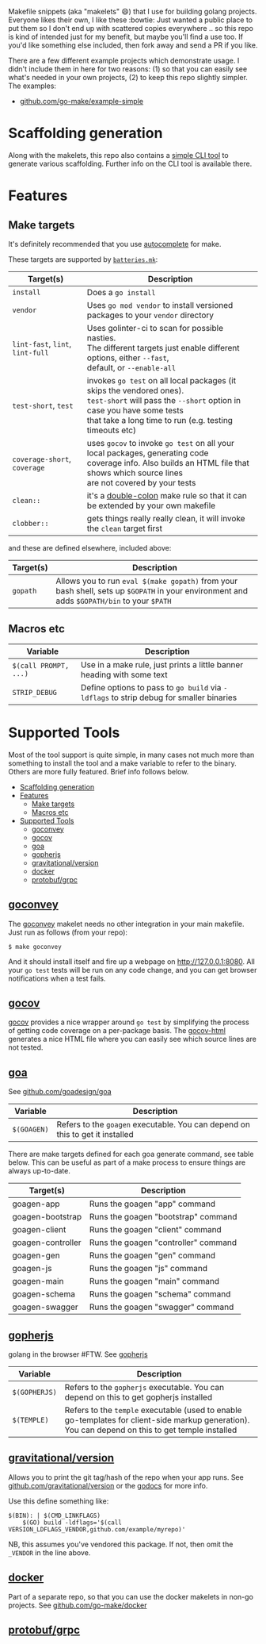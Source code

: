 Makefile snippets (aka "makelets" :smile:) that I use for building golang projects.
Everyone likes their own, I like these :bowtie:  Just wanted a public
place to put them so I don't end up with scattered copies everywhere .. so this repo
is kind of intended just for my benefit, but maybe you'll find a use too.  If you'd
like something else included, then fork away and send a PR if you like.

There are a few different example projects which demonstrate usage.  I didn't include
them in here for two reasons: (1) so that you can easily see what's needed in your
own projects, (2) to keep this repo slightly simpler.  The examples:

- [github.com/go-make/example-simple](https://github.com/go-make/example-simple)

# Scaffolding generation

Along with the makelets, this repo also contains a [simple CLI tool](cmd/go-make)
to generate various scaffolding.  Further info on the CLI tool is available there.

# Features

## Make targets

It's definitely recommended that you use [autocomplete](docs/bash-completion.md) for make.

These targets are supported by [`batteries.mk`](batteries.mk):

| Target(s)                        | Description                                                                                                                                                                                                  |
|----------------------------------|--------------------------------------------------------------------------------------------------------------------------------------------------------------------------------------------------------------|
| `install`                        | Does a `go install`                                                                                                                                                                                          |
| `vendor`                         | Uses `go mod vendor` to install versioned packages to your `vendor` directory                                                                                                                                          |
| `lint-fast`, `lint`, `lint-full` | Uses golinter-ci to scan for possible nasties.<br>The different targets just enable different options, either `--fast`,<br>default, or `--enable-all`                                                       |
| `test-short`, `test`             | invokes `go test` on all local packages (it skips the vendored ones).<br>`test-short` will pass the `--short` option in case you have some tests<br>that take a long time to run (e.g. testing timeouts etc) |
| `coverage-short`, `coverage`     | uses `gocov` to invoke `go test` on all your local packages, generating code <br> coverage info. Also builds an HTML file that shows which source lines <br> are not covered by your tests                   |
| `clean::`                        | it's a [double-colon](https://www.gnu.org/software/make/manual/html_node/Double_002dColon.html) make rule so that it can be extended by your own makefile                                                    |
| `clobber::`                      | gets things really really clean, it will invoke the `clean` target first                                                                                                                                     |

and these are defined elsewhere, included above:

| Target(s) | Description                                                                                                                                |
|-----------|--------------------------------------------------------------------------------------------------------------------------------------------|
| `gopath`  | Allows you to run `eval $(make gopath)` from your bash shell, sets up `$GOPATH` in your environment and adds `$GOPATH/bin` to your `$PATH` |

## Macros etc

| Variable              | Description                                                                             |
|-----------------------|-----------------------------------------------------------------------------------------|
| `$(call PROMPT, ...)` | Use in a make rule, just prints a little banner heading with some text                  |
| `STRIP_DEBUG`         | Define options to pass to `go build` via `-ldflags` to strip debug for smaller binaries |

# Supported Tools

Most of the tool support is quite simple, in many cases not much more than
something to install the tool and a make variable to refer to the binary.
Others are more fully featured.  Brief info follows below.

- [Scaffolding generation](#scaffolding-generation)
- [Features](#features)
	- [Make targets](#make-targets)
	- [Macros etc](#macros-etc)
- [Supported Tools](#supported-tools)
	- [goconvey](#goconvey)
	- [gocov](#gocov)
	- [goa](#goa)
	- [gopherjs](#gopherjs)
	- [gravitational/version](#gravitationalversion)
	- [docker](#docker)
	- [protobuf/grpc](#protobufgrpc)

## [goconvey](goconvey.mk)

The [goconvey](https://github.com/smartystreets/goconvey) makelet needs no other
integration in your main makefile. Just run as follows (from your repo):

````
$ make goconvey
````

And it should install itself and fire up a webpage on http://127.0.0.1:8080.
All your `go test` tests will be run on any code change, and you can
get browser notifications when a test fails.

## [gocov](gocov.mk)

[gocov](https://github.com/axw/gocov) provides a nice wrapper around `go test`
by simplifying the process of getting code coverage on a per-package basis.
The [gocov-html](https://github.com/matm/gocov-html) generates a nice HTML file
where you can easily see which source lines are not tested.

## [goa](goa.mk)

See [github.com/goadesign/goa](https://github.com/goadesign/goa)

| Variable    | Description                                                                   |
|-------------|-------------------------------------------------------------------------------|
| `$(GOAGEN)` | Refers to the `goagen` executable. You can depend on this to get it installed |

There are make targets defined for each goa generate command, see table below.  This can
be useful as part of a make process to ensure things are always up-to-date.

| Target(s)         | Description                          |
|-------------------|--------------------------------------|
| goagen-app        | Runs the goagen "app" command        |
| goagen-bootstrap  | Runs the goagen "bootstrap" command  |
| goagen-client     | Runs the goagen "client" command     |
| goagen-controller | Runs the goagen "controller" command |
| goagen-gen        | Runs the goagen "gen" command        |
| goagen-js         | Runs the goagen "js" command         |
| goagen-main       | Runs the goagen "main" command       |
| goagen-schema     | Runs the goagen "schema" command     |
| goagen-swagger    | Runs the goagen "swagger" command    |

## [gopherjs](gopherjs.mk)

golang in the browser #FTW. See [gopherjs](https://github.com/gopherjs/gopherjs)

| Variable      | Description                                                                                                                                       |
|---------------|---------------------------------------------------------------------------------------------------------------------------------------------------|
| `$(GOPHERJS)` | Refers to the `gopherjs` executable. You can depend on this to get gopherjs installed                                                             |
| `$(TEMPLE)`   | Refers to the `temple` executable (used to enable go-templates for client-side markup generation). You can depend on this to get temple installed |

## [gravitational/version](version.mk)

Allows you to print the git tag/hash of the repo when your app runs. See
[github.com/gravitational/version](https://github.com/gravitational/version) or the [godocs](https://godoc.org/github.com/gravitational/version#pkg-index) for more info.

Use this define something like:

    $(BIN): | $(CMD_LINKFLAGS)
        $(GO) build -ldflags='$(call VERSION_LDFLAGS_VENDOR,github.com/example/myrepo)'

NB, this assumes you've vendored this package. If not, then omit the `_VENDOR` in the line above.

## [docker](docker.mk)

Part of a separate repo, so that you can use the docker makelets in non-go projects.
See [github.com/go-make/docker](https://github.com/go-make/docker)

## [protobuf/grpc](protobuf.mk)
